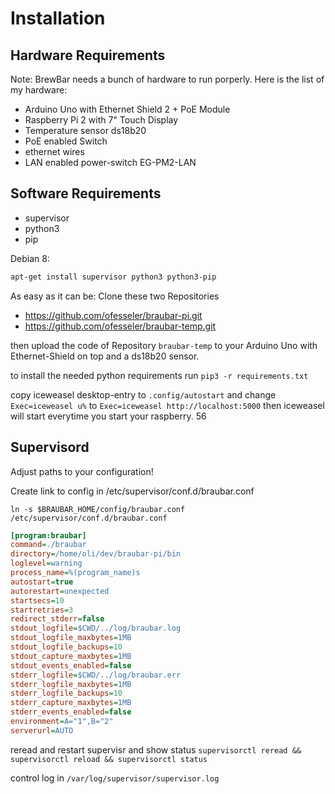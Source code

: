 # Installation

## Hardware Requirements

Note: BrewBar needs a bunch of hardware to run porperly.
Here is the list of my hardware:

 - Arduino Uno with Ethernet Shield 2 + PoE Module
 - Raspberry Pi 2 with 7" Touch Display
 - Temperature sensor ds18b20
 - PoE enabled Switch
 - ethernet wires
 - LAN enabled power-switch EG-PM2-LAN

## Software Requirements

- supervisor
- python3
- pip

Debian 8:

```bash
apt-get install supervisor python3 python3-pip
```

As easy as it can be:
Clone these two Repositories

 - https://github.com/ofesseler/braubar-pi.git
 - https://github.com/ofesseler/braubar-temp.git

then upload the code of Repository `braubar-temp` to your Arduino Uno with Ethernet-Shield on top and a ds18b20 sensor.

to install the needed python requirements run `pip3 -r requirements.txt`

copy iceweasel desktop-entry to `.config/autostart` and change `Exec=iceweasel u%` to `Exec=iceweasel http://localhost:5000`
then iceweasel will start everytime you start your raspberry. 56


## Supervisord

Adjust paths to your configuration!

Create link to config in /etc/supervisor/conf.d/braubar.conf

`ln -s $BRAUBAR_HOME/config/braubar.conf /etc/supervisor/conf.d/braubar.conf`

```ini
[program:braubar]
command=./braubar
directory=/home/oli/dev/braubar-pi/bin
loglevel=warning
process_name=%(program_name)s
autostart=true
autorestart=unexpected
startsecs=10
startretries=3
redirect_stderr=false
stdout_logfile=$CWD/../log/braubar.log
stdout_logfile_maxbytes=1MB
stdout_logfile_backups=10
stdout_capture_maxbytes=1MB
stdout_events_enabled=false
stderr_logfile=$CWD/../log/braubar.err
stderr_logfile_maxbytes=1MB
stderr_logfile_backups=10
stderr_capture_maxbytes=1MB
stderr_events_enabled=false
environment=A="1",B="2"
serverurl=AUTO
```

reread and restart supervisr and show status
`supervisorctl reread && supervisorctl reload && supervisorctl status`

control log in `/var/log/supervisor/supervisor.log`
